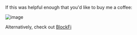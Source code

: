 If this was helpful enough that you'd like to buy me a coffee:

![image](https://user-images.githubusercontent.com/419355/74976036-3f218900-53e5-11ea-968f-13ceeca93cc8.png)

Alternatively, check out [BlockFi](https://blockfi.com/?ref=56ea14b7)
